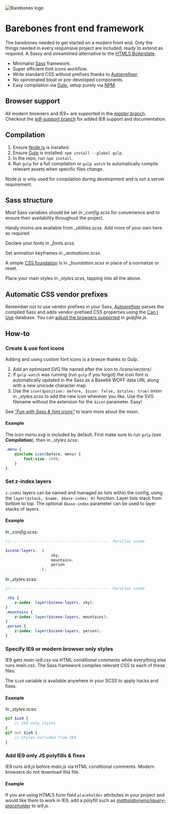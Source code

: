 ![Barebones logo](http://jaydenseric.com/shared/barebones-logo.svg)

# Barebones front end framework

The barebones needed to get started on a modern front end. Only the things needed in every responsive project are included; ready to extend as required. A Sassy and streamlined alternative to the [HTML5 Boilerplate](http://html5boilerplate.com).

- Minimalist [Sass](http://sass-lang.com) framework.
- Super efficient font icons workflow.
- Write standard CSS without prefixes thanks to [Autoprefixer](https://github.com/postcss/autoprefixer).
- No opinionated bloat or pre-developed components.
- Easy compilation via [Gulp](http://gulpjs.com), setup purely via [NPM](https://npmjs.com).

## Browser support

All modern browsers and IE9+ are supported in the [*master* branch](https://github.com/jaydenseric/Barebones/tree/master). Checkout the [*ie8-support* branch](https://github.com/jaydenseric/Barebones/tree/ie8-support) for added IE8 support and documentation.

## Compilation

1. Ensure [Node.js](https://nodejs.org) is installed.
2. Ensure [Gulp](http://gulpjs.com) is installed: `npm install --global gulp`.
3. In the repo, run `npm install`.
4. Run `gulp` for a full compilation or `gulp watch` to automatically compile relevant assets when specific files change.

Node.js is only used for compilation during development and is not a server requirement.

## Sass structure

Most Sass variables should be set in *_config.scss* for convenience and to ensure their availability throughout the project.

Handy mixins are available from *_utilities.scss*. Add more of your own here as required.

Declare your fonts in *_fonts.scss*.

Set animation keyframes in *_animations.scss*.

A simple [CSS foundation](http://jaydenseric.com/blog/forget-normalize-or-resets-lay-your-own-css-foundation) is in *_foundation.scss* in place of a normalize or reset.

Place your main styles in *_styles.scss*, tapping into all the above.

## Automatic CSS vendor prefixes

Remember not to use vendor prefixes in your Sass, [Autoprefixer](https://github.com/postcss/autoprefixer) parses the compiled Sass and adds vendor-prefixed CSS properties using the [Can I Use](http://caniuse.com) database. You can [adjust the browsers supported](https://github.com/postcss/autoprefixer#browsers) in *gulpfile.js*.

## How-to

### Create & use font icons

Adding and using custom font icons is a breeze thanks to Gulp.

1. Add an optimized SVG file named after the icon to */icons/vectors/*.
2. If `gulp watch` was running (run `gulp` if you forgot) the icon font is automatically updated in the Sass as a Base64 WOFF data URI, along with a new unicode character map.
3. Use the `icon($position: before, $icon: false, $styles: true)` mixin in *_styles.scss* to add the new icon wherever you like. Use the SVG filename without the extension for the `$icon` parameter. Easy!

See [*"Fun with Sass & font icons"*](http://jaydenseric.com/blog/fun-with-sass-and-font-icons) to learn more about the mixin.

#### Example

The icon *menu.svg* is included by default. First make sure to run `gulp` (see ***Compilation***), then in *_styles.scss*:

```scss
.menu {
	@include icon(before, menu) {
		font-size: 200%;
	}
}
```

### Set z-index layers

`z-index` layers can be named and managed as lists within the config, using the `layer($stack, $name, $base-index: 0)` function. Layer lists stack from bottom to top. The optional `$base-index` parameter can be used to layer stacks of layers.

#### Example

In *_config.scss*:

```scss
//-------------------------------------------- Parallax scene

$scene-layers:	(
					sky,
					mountains,
					person
				);
```

In *_styles.scss*:

```scss
//-------------------------------------------- Parallax scene

.sky {
	z-index: layer($scene-layers, sky);
}
.mountains {
	z-index: layer($scene-layers, mountains);
}
.person {
	z-index: layer($scene-layers, person);
}
```

### Specify IE9 or modern browser only styles

IE9 gets *main-ie9.css* via HTML conditional comments while everything else runs *main.css*. The Sass framework compiles relevant CSS to each of these files.

The `$ie9` variable is available anywhere in your SCSS to apply hacks and fixes.

#### Example

In *_styles.scss*:

```scss
@if $ie9 {
	// IE9 only styles
}
@if not $ie9 {
	// Styles excluded from IE9
}
```

### Add IE9 only JS polyfills & fixes

IE9 runs *ie9.js* before *main.js* via HTML conditional comments. Modern browsers do not download this file.

#### Example

If you are using HTML5 form field `placeholder` attributes in your project and would like them to work in IE9, add a polyfill such as [*mathiasbynens/jquery-placeholder*](http://mths.be/placeholder) to *ie9.js*.